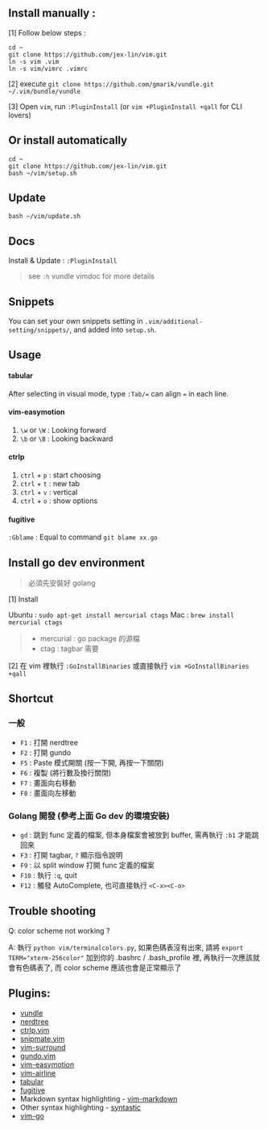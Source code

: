 ## Install manually :

[1] Follow below steps :

    cd ~
    git clone https://github.com/jex-lin/vim.git
    ln -s vim .vim
    ln -s vim/vimrc .vimrc

[2] execute `git clone https://github.com/gmarik/vundle.git ~/.vim/bundle/vundle`

[3] Open `vim`, run `:PluginInstall` (or `vim +PluginInstall +qall` for CLI lovers)

## Or install automatically

    cd ~
    git clone https://github.com/jex-lin/vim.git
    bash ~/vim/setup.sh

## Update

    bash ~/vim/update.sh

## Docs

Install & Update : `:PluginInstall`

> see `:h` vundle vimdoc for more details

## Snippets

You can set your own snippets setting in `.vim/additional-setting/snippets/`, and added into `setup.sh`.

## Usage

#### tabular

After selecting in visual mode, type `:Tab/=` can align `=` in each line.

#### vim-easymotion

1. `\w` or `\W` : Looking forward
2. `\b` or `\B` : Looking backward

#### ctrlp

1. `ctrl` + `p` : start choosing
2. `ctrl` + `t` : new tab
3. `ctrl` + `v` : vertical
4. `ctrl` + `o` : show options

#### fugitive

`:Gblame` : Equal to command `git blame xx.go`

## Install go dev environment

> 必須先安裝好 golang

[1] Install

Ubuntu : `sudo apt-get install mercurial ctags`
Mac : `brew install mercurial ctags`

> * mercurial : go package 的源檔
> * ctag : tagbar 需要

[2] 在 vim 裡執行 `:GoInstallBinaries` 或直接執行 `vim +GoInstallBinaries +qall`

## Shortcut

### 一般

* `F1` : 打開 nerdtree
* `F2` : 打開 gundo
* `F5` : Paste 模式開關 (按一下開, 再按一下關閉)
* `F6` : 複製 (將行數及換行關閉)
* `F7` : 畫面向右移動
* `F8` : 畫面向左移動

### Golang 開發 (參考上面 Go dev 的環境安裝)

* `gd` : 跳到 func 定義的檔案, 但本身檔案會被放到 buffer, 需再執行 `:b1` 才能跳回來
* `F3` : 打開 tagbar, `?` 顯示指令說明
* `F9` : 以 split window 打開 func 定義的檔案
* `F10` : 執行 `:q`, quit
* `F12` : 觸發 AutoComplete, 也可直接執行 `<C-x><C-o>`

## Trouble shooting

Q: color scheme not working ?

A: 執行 `python vim/terminalcolors.py`, 如果色碼表沒有出來, 請將 `export TERM="xterm-256color"` 加到你的 .bashrc / .bash_profile 裡, 再執行一次應該就會有色碼表了, 而 color scheme 應該也會是正常顯示了


## Plugins:

* [vundle](https://github.com/gmarik/vundle)
* [nerdtree](https://github.com/scrooloose/nerdtree)
* [ctrlp.vim](https://github.com/kien/ctrlp.vim)
* [snipmate.vim](https://github.com/msanders/snipmate.vim)
* [vim-surround](https://github.com/tpope/vim-surround)
* [gundo.vim](https://github.com/sjl/gundo.vim)
* [vim-easymotion](https://github.com/Lokaltog/vim-easymotion)
* [vim-airline](https://github.com/bling/vim-airline)
* [tabular](https://github.com/godlygeek/tabular)
* [fugitive](https://github.com/tpope/vim-fugitive)
* Markdown syntax highlighting - [vim-markdown](https://github.com/plasticboy/vim-markdown.git)
* Other syntax highlighting - [syntastic](https://github.com/scrooloose/syntastic.git)
* [vim-go](https://github.com/fatih/vim-go)
